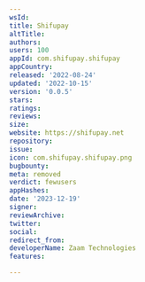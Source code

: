 ```yaml
---
wsId: 
title: Shifupay
altTitle: 
authors: 
users: 100
appId: com.shifupay.shifupay
appCountry: 
released: '2022-08-24'
updated: '2022-10-15'
version: '0.0.5'
stars: 
ratings: 
reviews: 
size: 
website: https://shifupay.net
repository: 
issue: 
icon: com.shifupay.shifupay.png
bugbounty: 
meta: removed
verdict: fewusers
appHashes: 
date: '2023-12-19'
signer: 
reviewArchive: 
twitter: 
social: 
redirect_from: 
developerName: Zaam Technologies
features: 

---
```


